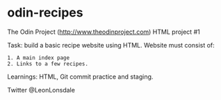 # odin-recipes

The Odin Project (http://www.theodinproject.com) HTML project #1

Task: build a basic recipe website using HTML. Website must consist of:

    1. A main index page
    2. Links to a few recipes.

Learnings: HTML, Git commit practice and staging.

Twitter @LeonLonsdale